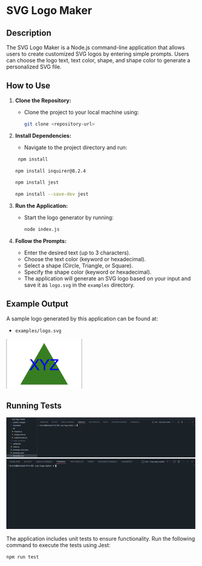 # SVG Logo Maker

## Description

The SVG Logo Maker is a Node.js command-line application that allows users to create customized SVG logos by entering simple prompts. Users can choose the logo text, text color, shape, and shape color to generate a personalized SVG file.

## How to Use

1. **Clone the Repository:**
   - Clone the project to your local machine using:
     ```bash
     git clone <repository-url>
     ```
2. **Install Dependencies:**

   - Navigate to the project directory and run:

   ```bash
    npm install
   ```

   ```bash
   npm install inquirer@8.2.4
   ```

   ```bash
   npm install jest
   ```

   ```bash
   npm install --save-dev jest
   ```

3. **Run the Application:**
   - Start the logo generator by running:
     ```bash
     node index.js
     ```
4. **Follow the Prompts:**
   - Enter the desired text (up to 3 characters).
   - Choose the text color (keyword or hexadecimal).
   - Select a shape (Circle, Triangle, or Square).
   - Specify the shape color (keyword or hexadecimal).
   - The application will generate an SVG logo based on your input and save it as `logo.svg` in the `examples` directory.

## Example Output

A sample logo generated by this application can be found at:

- `examples/logo.svg`

<img src="./assets/images/demo.png" alt="Sample Logo" width="200">

## Running Tests

<img src="./assets/images/demo1.gif" alt="Sample Logo">
<img src="./assets/images/demo2.gif" alt="Sample Logo">

The application includes unit tests to ensure functionality. Run the following command to execute the tests using Jest:

```bash
npm run test
```
